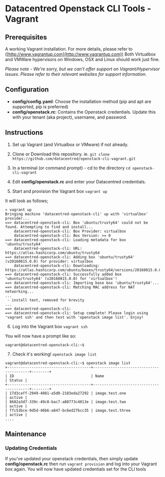 # Datacentred Openstack CLI Tools - Vagrant  

## Prerequisites

A working Vagrant installation. For more details, please refer to ([http://www.vagrantup.com](http://www.vagrantup.com))
Both Virtualbox and VMWare hypervisors on Windows, OSX and Linux should work just fine.  

*Please note - We're sorry, but we can't offer support on Vagrant/Hypervisor issues. Please refer to their relevant websites for support information*.

## Configuration 

* **config/config.yaml**: Choose the installation method (pip and apt are supported, pip is preferred) 
* **config/openstack.rc**: Contains the Openstack credentials. Update this with your tenant (aka project), username, and password. 


## Instructions 

1) Set up Vagrant (and Virtualbox or VMware) if not already.

2) Clone or Download this repository. ie. ```git clone https://github.com/datacentred/openstack-cli-vagrant.git```

3) In a terminal (or command prompt) - cd to the directory ```cd openstack-cli-vagrant```

4) Edit **config/openstack.rc** and enter your Datacentred credentials. 

5) Start and provision the Vagrant box ```vagrant up```

It will look as follows;
```
» vagrant up                     
Bringing machine 'datacentred-openstack-cli' up with 'virtualbox' provider...
==> datacentred-openstack-cli: Box 'ubuntu/trusty64' could not be found. Attempting to find and install...
    datacentred-openstack-cli: Box Provider: virtualbox
    datacentred-openstack-cli: Box Version: >= 0
==> datacentred-openstack-cli: Loading metadata for box 'ubuntu/trusty64'
    datacentred-openstack-cli: URL: https://atlas.hashicorp.com/ubuntu/trusty64
==> datacentred-openstack-cli: Adding box 'ubuntu/trusty64' (v20160815.0.0) for provider: virtualbox
    datacentred-openstack-cli: Downloading: https://atlas.hashicorp.com/ubuntu/boxes/trusty64/versions/20160815.0.0/providers/virtualbox.box
==> datacentred-openstack-cli: Successfully added box 'ubuntu/trusty64' (v20160815.0.0) for 'virtualbox'!
==> datacentred-openstack-cli: Importing base box 'ubuntu/trusty64'...
==> datacentred-openstack-cli: Matching MAC address for NAT networking...
...
 - install text, removed for brevity
...
==> datacentred-openstack-cli:
==> datacentred-openstack-cli: Setup complete! Please login using 'vagrant ssh' and then test with 'openstack image list'. Enjoy!
```

6) Log into the Vagrant box ```vagrant ssh```

You will now have a prompt like so:
```
vagrant@datacentred-openstack-cli:~$
```

7) Check it's working! ```openstack image list```

```
vagrant@datacentred-openstack-cli:~$ openstack image list
+--------------------------------------+-----------------------------------------+--------+
| ID                                   | Name                                    | Status |
+--------------------------------------+-----------------------------------------+--------+
| 17d3caff-2949-4081-a5d0-2183eda27292 | image.test.one                          | active |
| 8682a3d7-339c-49c8-bac7-a80773c4013e | image.test.two                          | active |
| ffc53bce-9d5d-46b6-a847-bc6ed27bcc35 | image.test.three                        | active |
....
```

## Maintenance

### Updating Credentials

If you've updated your openstack credentials, then simply update **config/openstack.rc** then run ```vagrant provision``` and log into your Vagrant box again. You will now have updated credentials set for the CLI tools




